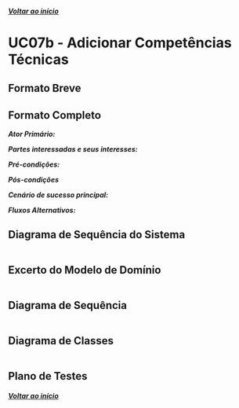##### [Voltar ao início](https://github.com/blestonbandeiraUPSKILL/upskill_java1_labprg_grupo2/tree/main/README.md)

# UC07b - Adicionar Competências Técnicas

## Formato Breve

## Formato Completo

**_Ator Primário:_**

**_Partes interessadas e seus interesses:_**

**_Pré-condições:_**

**_Pós-condições_**

**_Cenário de sucesso principal:_**

**_Fluxos Alternativos:_**


## Diagrama de Sequência do Sistema
![]()

## Excerto do Modelo de Domínio
![]()

## Diagrama de Sequência <br/>
![]()

## Diagrama de Classes <br/>
![]()

## Plano de Testes <br/>
[]()

##### [Voltar ao início](https://github.com/blestonbandeiraUPSKILL/upskill_java1_labprg_grupo2/tree/main/README.md)

